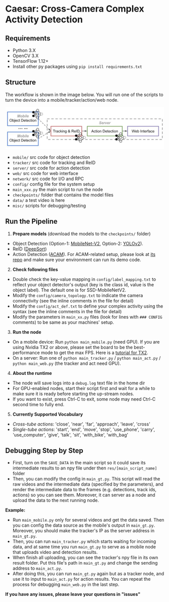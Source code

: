 # Caesar: Cross-Camera Complex Activity Detection

## Requirements
- Python 3.X
- OpenCV 3.X
- TensorFlow 1.12+
- Install other py packages using ```pip install requirements.txt```

## Structure
The workflow is shown in the image below. You will run one of the scripts to turn the device into a mobile/tracker/action/web node. 

![Workflow of Caesar Demo](data/workflow.png)

- ```mobile/``` src code for object detection
- ```tracker/``` src code for tracking and ReID
- ```server/``` src code for action detection
- ```web/``` src code for web interface 
- ```network/``` src code for I/O and RPC
- ```config/``` config file for the system setup  
- ```main_xxx.py``` the main script to run the node 
- ```checkpoints/``` folder that contains the model files 
- ```data/``` a test video is here 
- ```misc/``` scripts for debugging/testing

## Run the Pipeline
1. **Prepare models** (download the models to the ```checkpoints/``` folder)
- Object Detection (Option-1: [MobileNet-V2](http://download.tensorflow.org/models/object_detection/ssd_mobilenet_v2_coco_2018_03_29.tar.gz), Option-2: [YOLOv2](https://pjreddie.com/darknet/yolov2/)). 
- ReID ([DeepSort](https://drive.google.com/open?id=1m2ebLHB2JThZC8vWGDYEKGsevLssSkjo))
- Action Detection ([ACAM](https://drive.google.com/open?id=138gfVxWs_8LhHiVO03tKpmYBzIaTgD70)). For ACAM-related setup, please look at [its repo](https://github.com/oulutan/ACAM_Demo) and make sure your environment can run its demo code.

2. **Check following files**
- Double check the key-value mapping in ```config/label_mapping.txt``` to reflect your object detector's output (key is the class id, value is the object label). The default one is for SSD-MobileNetV2.
- Modify the ```config/camera_topology.txt``` to indicate the camera connectivity (see the inline comments in the file for detail)
- Modify the ```config/act_def.txt``` to define your complex activity using the syntax (see the inline comments in the file for detail)
- Modify the parameters in ```main_xx.py``` files (look for lines with ```### CONFIG``` comments) to be same as your machines' setup. 

3. **Run the node**
- On a mobile device: Run ```python main_mobile.py``` (need GPU). If you are using Nvidia TX2 or above, please set the board to be the best-performance mode to get the max FPS. Here is a [tutorial for TX2](https://www.jetsonhacks.com/2017/03/25/nvpmodel-nvidia-jetson-tx2-development-kit/). 
- On a server: Run one of ```python main_tracker.py``` / ```python main_act.py``` / ```python main_web.py``` (the tracker and act need GPU).

4. **About the runtime**
- The node will save logs into a ```debug.log``` text file in the home dir 
- For GPU-enabled nodes, start their script first and wait for a while to make sure it is ready before starting the up-stream nodes. 
- If you want to exist, press Ctrl-C to exit, some node may need Ctrl-C second time to fully end. 

5. **Currently Supported Vocabulary**
- *Cross-tube actions*: 'close', 'near', 'far', 'approach', 'leave', 'cross'
- *Single-tube actions*: 'start', 'end', 'move', 'stop', 'use_phone', 'carry', 'use_computer', 'give', 'talk', 'sit', 'with_bike', 'with_bag'

## Debugging Step by Step
- First, turn on the ```SAVE_DATA``` in the main script so it could save its intermediate results to an npy file under then ```res/[main_script_name]``` folder
- Then, you can modify the config in ```main_gt.py```. This script will read the raw videos and the intermediate data (specified by the parameters), and render the intermediate data to the frames (e.g. detections, track ids, actions) so you can see them. Moreover, it can server as a node and upload the data to the next running node. 


**Example:** 
- Run ```main_mobile.py``` only for several videos and get the data saved. Then you can config the data source as the mobile's output in ```main_gt.py```. Moreover, you should make the tracker's IP as the server address in ```main_gt.py```. 
- Then, you can run ```main_tracker.py``` which starts waiting for incoming data, and at same time you run ```main_gt.py``` to serve as a mobile node that uploads video and detection results. 
- When finish all uploading, you can see the tracker's npy file in its own result folder. Put this file's path in ```main_gt.py``` and change the sending address to ```main_act.py```. 
- After doing this, you can run ```main_gt.py``` again but as a tracker node, and use it to input to ```main_act.py``` for action results. You can repeat the process for debugging ```main_web.py``` in the last step. 

**If you have any issues, please leave your questions in "issues"**
